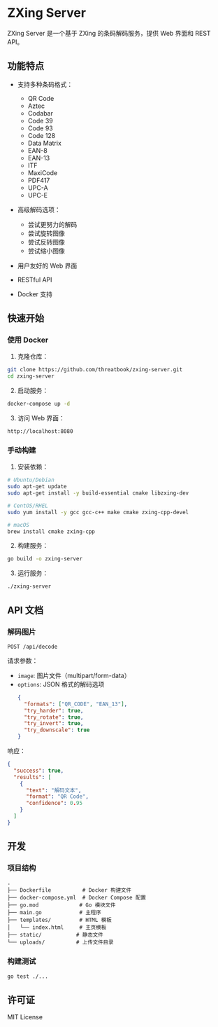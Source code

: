 # ZXing Server

ZXing Server 是一个基于 ZXing 的条码解码服务，提供 Web 界面和 REST API。

## 功能特点

- 支持多种条码格式：
  - QR Code
  - Aztec
  - Codabar
  - Code 39
  - Code 93
  - Code 128
  - Data Matrix
  - EAN-8
  - EAN-13
  - ITF
  - MaxiCode
  - PDF417
  - UPC-A
  - UPC-E

- 高级解码选项：
  - 尝试更努力的解码
  - 尝试旋转图像
  - 尝试反转图像
  - 尝试缩小图像

- 用户友好的 Web 界面
- RESTful API
- Docker 支持

## 快速开始

### 使用 Docker

1. 克隆仓库：
```bash
git clone https://github.com/threatbook/zxing-server.git
cd zxing-server
```

2. 启动服务：
```bash
docker-compose up -d
```

3. 访问 Web 界面：
```
http://localhost:8080
```

### 手动构建

1. 安装依赖：
```bash
# Ubuntu/Debian
sudo apt-get update
sudo apt-get install -y build-essential cmake libzxing-dev

# CentOS/RHEL
sudo yum install -y gcc gcc-c++ make cmake zxing-cpp-devel

# macOS
brew install cmake zxing-cpp
```

2. 构建服务：
```bash
go build -o zxing-server
```

3. 运行服务：
```bash
./zxing-server
```

## API 文档

### 解码图片

```
POST /api/decode
```

请求参数：
- `image`: 图片文件（multipart/form-data）
- `options`: JSON 格式的解码选项
  ```json
  {
    "formats": ["QR_CODE", "EAN_13"],
    "try_harder": true,
    "try_rotate": true,
    "try_invert": true,
    "try_downscale": true
  }
  ```

响应：
```json
{
  "success": true,
  "results": [
    {
      "text": "解码文本",
      "format": "QR Code",
      "confidence": 0.95
    }
  ]
}
```

## 开发

### 项目结构

```
.
├── Dockerfile          # Docker 构建文件
├── docker-compose.yml  # Docker Compose 配置
├── go.mod             # Go 模块文件
├── main.go            # 主程序
├── templates/         # HTML 模板
│   └── index.html     # 主页模板
├── static/           # 静态文件
└── uploads/          # 上传文件目录
```

### 构建测试

```bash
go test ./...
```

## 许可证

MIT License 